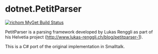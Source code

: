# dotnet.PetitParser

[![richom MyGet Build Status](https://www.myget.org/BuildSource/Badge/richom?identifier=ba349917-bac5-44e1-8b2f-68845f3de8c2)](https://www.myget.org/)

PetitParser is a parsing framework developed by Lukas Renggli as part of his Helvetia project (http://www.lukas-renggli.ch/blog/petitparser-1).

This is a C# port of the original implementation in Smalltalk.
